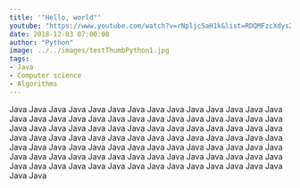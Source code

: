 ```yaml
---
title: '"Hello, world"'
youtube: "https://www.youtube.com/watch?v=rNpljc5aH1k&list=RDQMFzcXdys2U2A&start_radio=1"
date: 2018-12-03 07:00:00
author: "Python"
image: ../../images/testThumbPython1.jpg
tags:
- Java
- Computer science
- Algorithms
---
```


Java Java Java Java Java Java Java Java Java Java Java Java Java Java Java Java Java Java Java Java Java Java Java Java Java Java Java Java Java Java Java Java Java Java Java Java Java Java Java Java Java Java Java Java Java Java Java Java Java Java 
Java Java Java Java Java Java Java Java Java Java Java Java Java Java Java Java Java Java Java Java Java Java Java Java Java Java Java Java Java Java Java Java Java Java Java Java Java Java Java Java Java Java Java Java Java Java Java Java Java Java
